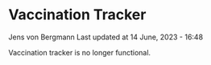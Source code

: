 Vaccination Tracker
================
Jens von Bergmann
Last updated at 14 June, 2023 - 16:48

Vaccination tracker is no longer functional.
